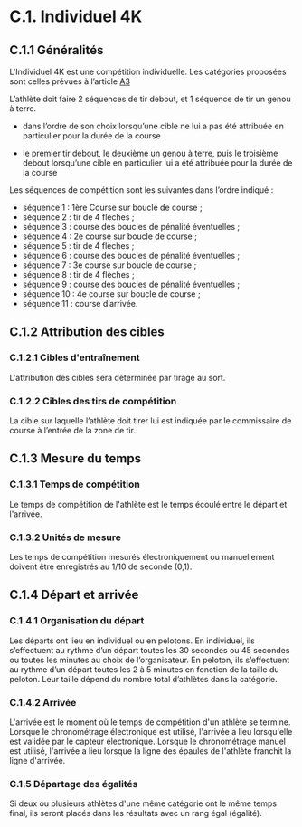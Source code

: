 # C.1. Individuel 4K

## C.1.1 Généralités

L'Individuel 4K est une compétition individuelle.
Les catégories proposées sont celles prévues à l’article [A3](/reglements/II/7/A/3/)

L’athlète doit faire 2 séquences de tir debout, et 1 séquence de tir un genou à terre.

- dans l’ordre de son choix lorsqu’une cible ne lui a pas été attribuée en particulier pour la durée de
  la course
  
- le premier tir debout, le deuxième un genou à terre, puis le troisième debout lorsqu’une cible en
  particulier lui a été attribuée pour la durée de la course
  
  

Les séquences de compétition sont les suivantes dans l’ordre indiqué :

- séquence 1 : 1ère Course sur boucle de course ;
- séquence 2 : tir de 4 flèches ;
- séquence 3 : course des boucles de pénalité éventuelles ;
- séquence 4 : 2e course sur boucle de course ;
- séquence 5 : tir de 4 flèches ;
- séquence 6 : course des boucles de pénalité éventuelles ;
- séquence 7 : 3e course sur boucle de course ;
- séquence 8 : tir de 4 flèches ;
- séquence 9 : course des boucles de pénalité éventuelles ;
- séquence 10 : 4e course sur boucle de course ;
- séquence 11 : course d’arrivée.

## C.1.2 Attribution des cibles

### C.1.2.1 Cibles d'entraînement

L'attribution des cibles sera déterminée par tirage au sort.

### C.1.2.2 Cibles des tirs de compétition

La cible sur laquelle l’athlète doit tirer lui est indiquée par le commissaire de course à l’entrée de la zone de
tir.

## C.1.3 Mesure du temps

### C.1.3.1 Temps de compétition

Le temps de compétition de l'athlète est le temps écoulé entre le départ et l'arrivée.

### C.1.3.2 Unités de mesure

Les temps de compétition mesurés électroniquement ou manuellement doivent être enregistrés au 1/10
de seconde (0,1).

## C.1.4 Départ et arrivée

### C.1.4.1 Organisation du départ

Les départs ont lieu en individuel ou en pelotons. En individuel, ils s’effectuent au rythme d’un départ toutes
les 30 secondes ou 45 secondes ou toutes les minutes au choix de l’organisateur. En peloton, ils
s’effectuent au rythme d’un départ toutes les 2 à 5 minutes en fonction de la taille du peloton. Leur taille
dépend du nombre total d’athlètes dans la catégorie.

### C.1.4.2 Arrivée

L'arrivée est le moment où le temps de compétition d'un athlète se termine.
Lorsque le chronométrage électronique est utilisé, l'arrivée a lieu lorsqu'elle est validée par le capteur
électronique.
Lorsque le chronométrage manuel est utilisé, l'arrivée a lieu lorsque la ligne des épaules de l'athlète franchit
la ligne d'arrivée.

### C.1.5 Départage des égalités

Si deux ou plusieurs athlètes d'une même catégorie ont le même temps final, ils seront placés dans les
résultats avec un rang égal (égalité).
